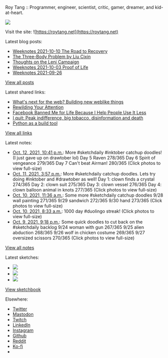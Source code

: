 Roy Tang :: Programmer, engineer, scientist, critic, gamer, dreamer, and kid-at-heart.

![](https://roytang.net/static/img/profile.jpg)

Visit the site: ![https://roytang.net](https://roytang.net)

Latest blog posts:

- [Weeknotes 2021-10-10 The Road to Recovery](https://roytang.net/2021/10/weeknotes-10-10/)
- [The Three-Body Problem by Liu Cixin](https://roytang.net/2021/10/three-body-problem/)
- [Thoughts on the Leni Campaign](https://roytang.net/2021/10/leni-campaign/)
- [Weeknotes 2021-10-03 Proof of Life](https://roytang.net/2021/10/weeknotes-2021-10-03/)
- [Weeknotes 2021-09-26](https://roytang.net/2021/09/weeknotes-2021-09-26/)

[View all posts](https://roytang.net/blog)

Latest shared links:

- [What&#x27;s next for the web? Building new weblike things](https://roytang.net/2021/10/35a3ec04101035aadc01d9ec0b06a9f7/)
- [Rewilding Your Attention](https://roytang.net/2021/10/2cf0e36eb98f383bfadcf0dc11ad2baa/)
- [Facebook Banned Me for Life Because I Help People Use It Less](https://roytang.net/2021/10/30db1452d5381966acedbdd760510185/)
- [I quit: Peak indifference, big tobacco, disinformation and death](https://roytang.net/2021/09/9eef5c61f68f4444b31d3cde214a5ec5/)
- [Python as a build tool](https://roytang.net/2021/09/python-as-a-build-tool/)

[View all links](https://roytang.net/links)

Latest notes:

- [Oct. 12, 2021, 10:41 p.m.](https://roytang.net/2021/10/1447935535604027405/): More #sketchdaily #inktober catchup doodles! (I just gave up on drawtober lol) Day 5 Raven 278/365 Day 6 Spirit of vengeance 279/365 Day 7 Can&#x27;t beat Airman! 280/365 (Click photos to view full-size)
- [Oct. 11, 2021, 3:57 p.m.](https://roytang.net/2021/10/1447471441046228994/): More #sketchdaily catchup doodles. Lets try doing #inktober and #drawtober as well! Day 1: clown finds a crystal 274/365 Day 2: clown suit 275/365 Day 3: clown vessel 276/365 Day 4: clown balloon animal in knots 277/365 (Click photos to view full-size)
- [Oct. 10, 2021, 11:36 a.m.](https://roytang.net/2021/10/1447043403645026323/): Some more #sketchdaily catchup doodles 9/28 wall painting 271/365 9/29 sandwich 272/365 9/30 hand 273/365 (Click photos to view full-size)
- [Oct. 10, 2021, 8:33 a.m.](https://roytang.net/2021/10/1446997172679938048/): 1000 day #duolingo streak! (Click photos to view full-size)
- [Oct. 9, 2021, 9:18 p.m.](https://roytang.net/2021/10/1446827317028818949/): Some quick doodles to cut back on the #sketchdaily backlog 9/24 woman with gun 267/365 9/25 alien abduction 268/365 9/26 wolf in chicken costume 269/365 9/27 oversized scissors 270/365 (Click photos to view full-size)

[View all notes](https://roytang.net/notes)

Latest sketches:


- ![](https://roytang.net/media/cache/22/e6/22e6bd26d073469a3a9468e300453ca3.jpg)
- ![](https://roytang.net/media/cache/04/f5/04f5e575561a4516eddce85872182e94.jpg)
- ![](https://roytang.net/media/cache/e9/1d/e91d535ce23631d907883684c69d5a11.jpg)

[View sketchbook](https://roytang.net/albums/sketchbook)


Elsewhere:

- [Twitter](https://twitter.com/roytang)
- [Mastodon](https://mastodon.technology/@roytang)
- [Twitch](https://twitch.tv/twitchyroy)
- [LinkedIn](https://www.linkedin.com/in/roytang)
- [Instagram](https://instagram.com/roytang0400)
- [Github](https://github.com/roytang)
- [Reddit](https://reddit.com/u/hungryroy)
- [Ko-fi](https://ko-fi.com/roytang)
- [](mailto:hello@roytang.net)